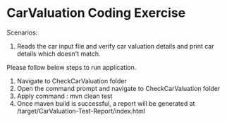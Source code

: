 CarValuation Coding Exercise
=============================

Scenarios:
1. Reads the car input file and verify car valuation details and print car details which doesn't match.


Please follow below steps to run application.

1. Navigate to CheckCarValuation folder
2. Open the command prompt and navigate to CheckCarValuation folder
3. Apply command : mvn clean test
4. Once maven build is successful, a report will be generated at /target/CarValuation-Test-Report/index.html
